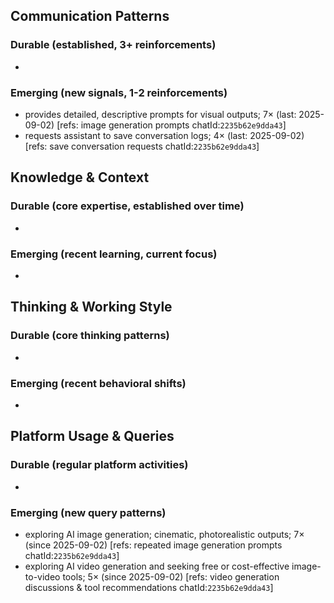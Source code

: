 ## Communication Patterns
### Durable (established, 3+ reinforcements)
-

### Emerging (new signals, 1-2 reinforcements)
- provides detailed, descriptive prompts for visual outputs; 7× (last: 2025-09-02) [refs: image generation prompts chatId:`2235b62e9dda43`]
- requests assistant to save conversation logs; 4× (last: 2025-09-02) [refs: save conversation requests chatId:`2235b62e9dda43`]

## Knowledge & Context
### Durable (core expertise, established over time)
-

### Emerging (recent learning, current focus)
-

## Thinking & Working Style
### Durable (core thinking patterns)
-

### Emerging (recent behavioral shifts)
-

## Platform Usage & Queries
### Durable (regular platform activities)
-

### Emerging (new query patterns)
- exploring AI image generation; cinematic, photorealistic outputs; 7× (since 2025-09-02) [refs: repeated image generation prompts chatId:`2235b62e9dda43`]
- exploring AI video generation and seeking free or cost-effective image-to-video tools; 5× (since 2025-09-02) [refs: video generation discussions & tool recommendations chatId:`2235b62e9dda43`]